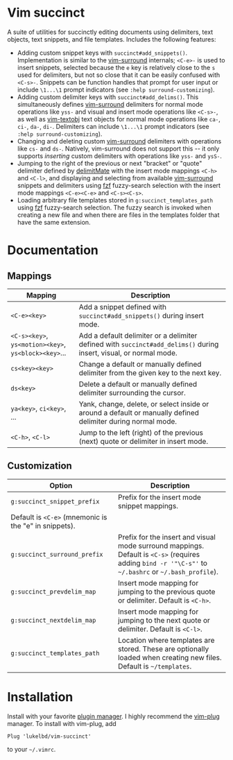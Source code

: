 Vim succinct
============

A suite of utilities for succinctly editing documents using delimiters, text objects,
text snippets, and file templates. Includes the following features:

* Adding custom snippet keys with `succinct#add_snippets()`. Implementation is similar
  to the [vim-surround](https://github.com/tpope/vim-surround) internals;
  `<C-e>-` is used to insert snippets, selected because the `e` key is relatively
  close to the `s` used for delimiters, but not so close that it can be easily
  confused with `<C-s>-`. Snippets can be function handles that prompt for user
  input or include `\1...\1` prompt indicators (see `:help surround-customizing`).
* Adding custom delimiter keys with `succinct#add_delims()`. This simultaneously defines
  [vim-surround](https://github.com/tpope/vim-surround) delimiters for normal mode
  operations like `yss-` and visual and insert mode operations like `<C-s>-`, as well as
  [vim-textobj](https://github.com/kana/vim-textobj-user) text objects for normal mode
  operations like `ca-`, `ci-`, `da-`, `di-`. Delimiters can include `\1...\1` prompt
  indicators (see `:help surround-customizing`).
* Changing and deleting custom [vim-surround](https://github.com/tpope/vim-surround)
  delimiters with operations like `cs-` and `ds-`. Natively, vim-surround does not
  support this -- it only supports *inserting* custom delimiters with operations like
  `yss-` and `ysS-`.
* Jumping to the right of the previous or next "bracket" or "quote" delimiter defined by
  [delimitMate](https://github.com/Raimondi/delimitMate) with the insert mode mappings
  `<C-h>` and `<C-l>`, and displaying and selecting from available
  [vim-surround](https://github.com/tpope/vim-surround) snippets and delimiters using
  [fzf](https://github.com/junegunn/fzf) fuzzy-search selection with the insert mode
  mappings `<C-e><C-e>` and `<C-s><C-s>`.
* Loading arbitrary file templates stored in `g:succinct_templates_path` using
  [fzf](https://github.com/junegunn/fzf) fuzzy-search selection. The fuzzy search is
  invoked when creating a new file and when there are files in the templates folder
  that have the same extension.


Documentation
=============

Mappings
--------

| Mapping | Description |
| ---- | ---- |
| `<C-e><key>` | Add a snippet defined with `succinct#add_snippets()` during insert mode. |
| `<C-s><key>`, `ys<motion><key>`, `ys<block><key>`... | Add a default delimiter or a delimiter defined with `succinct#add_delims()` during insert, visual, or normal mode. |
| `cs<key><key>` | Change a default or manually defined delimiter from the given key to the next key. |
| `ds<key>` | Delete a default or manually defined delimiter surrounding the cursor. |
| `ya<key>`, `ci<key>`, ... | Yank, change, delete, or select inside or around a default or manually defined delimiter during normal mode. |
| `<C-h>`, `<C-l>` | Jump to the left (right) of the previous (next) quote or delimiter in insert mode. |

Customization
-------------

| Option | Description |
| ---- | ---- |
| `g:succinct_snippet_prefix` | Prefix for the insert mode snippet mappings.
Default is `<C-e>` (mnemonic is the "e" in snippets). |
| `g:succinct_surround_prefix` | Prefix for the insert and visual mode surround mappings. Default is `<C-s>` (requires adding `bind -r '"\C-s"'` to `~/.bashrc` or `~/.bash_profile`). |
| `g:succinct_prevdelim_map` | Insert mode mapping for jumping to the previous quote or delimiter. Default is `<C-h>`. |
| `g:succinct_nextdelim_map` | Insert mode mapping for jumping to the next quote or delimiter. Default is `<C-l>`. |
| `g:succinct_templates_path` | Location where templates are stored. These are optionally loaded when creating new files. Default is `~/templates`. |

Installation
============

Install with your favorite [plugin manager](https://vi.stackexchange.com/q/388/8084).
I highly recommend the [vim-plug](https://github.com/junegunn/vim-plug) manager.
To install with vim-plug, add
```
Plug 'lukelbd/vim-succinct'
```
to your `~/.vimrc`.
